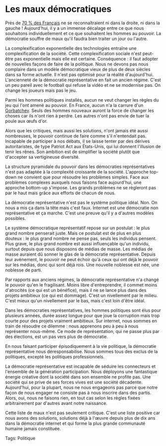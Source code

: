 # Les maux démocratiques

Près de [70 % des Français](/2006/06/01/1-milliard/) ne se reconnaîtraient ni dans la droite, ni dans la gauche ! Aujourd'hui, il y a un immense décalage entre ce que nous souhaitons individuellement et ce que souhaitent les hommes au pouvoir. La démocratie souffre de maux qu'il faudra bien traiter un jour ou l'autre.

La complexification exponentielle des technologies entraîne une complexification de la société. Cette complexification sociale n'est peut-être pas exponentielle mais elle est certaine. Conséquence : il faut adopter de nouvelles façons de faire de la politique. Nous ne devons pas nous complaire dans un modèle démocratique vieux de plus de deux siècles dans sa forme actuelle. Il n'est pas optimisé pour la réalité d'aujourd'hui. L'ancienneté de la démocratie représentative en fait un ancien régime. C'est un peu pareil avec le football qui refuse la vidéo et ne se modernise pas. On change les joueurs mais pas le jeu.

Parmi les hommes politiques installés, aucun ne veut changer les règles du jeu qui l'ont amené au pouvoir. En France, aucun n'a la carrure d'un [Gorbatchev](/2006/05/02/vive-gorbatchev/). Seuls des hommes nouveaux auront la force de changer les choses car ils n'ont rien à perdre. Les autres n'ont pas envie de tuer la poule aux œufs d'or.

Alors que les critiques, mais aussi les solutions, n'ont jamais été aussi nombreuses, le pouvoir continue de faire comme s'il n'entendait pas. Incapable de participer à nos débats, il se laisse tenter par des dérives autoritaristes, de type Patriot Act aux États-Unis, qui lui donnent l'illusion de tenir les rênes. Son ambition est de simplifier la société plutôt que d'accepter sa vertigineuse diversité.

La structure pyramidale du pouvoir dans les démocraties représentatives n'est pas adaptée à la complexité croissante de la société. L'approche top-down ne convient que pour résoudre les problèmes simples. Face aux problèmes complexes auxquels nous faisons face aujourd'hui, une approche bottom-up s'impose. Les grands problèmes ne se règleront pas par le haut mais grâce aux efforts de chacun de nous.

La démocratie représentative n'est pas le système politique idéal. Non. On nous a mis ça dans la tête mais c'est faux. Internet est une démocratie non représentative et ça marche. C'est une preuve qu'il y a d'autres modèles possibles.

Le système démocratique représentatif repose sur un postulat : le plus grand nombre penserait juste. Mais ce postulat est de plus en plus douteux : le plus grand nombre ne pense pas, seuls les individus pensent. Plus grave, le plus grand nombre est aussi influençable qu'un individu, surtout depuis que nous disposons de médias de masse. Les médias de masse auraient dû sonner le glas de la démocratie représentative. Depuis leur avènement, le pouvoir ne peut échoir qu'à ceux qui ont déjà le pouvoir sur les médias, donc qui sont déjà rois. Une nouvelle noblesse est née, une noblesse de parti.

Par rapports aux anciens régimes, la démocratie représentative n'a changé le pouvoir qu'en le fragilisant. Moins libre d'entreprendre, il commet moins d'atrocités (ce qui est un bénéfice), mais il ne se lance plus dans des projets ambitieux (ce qui est dommage). C'est un nivellement par le milieu. C'est mieux qu'un nivellement par le bas, mais c'est loin d'être idéal.

Dans les démocraties représentatives, les hommes politiques sont élus pour plusieurs années, durée assez longue pour que joue la corruption mais trop courte pour des projets vraiment ambitieux. Sur internet, nous sommes en train de résoudre ce dilemme : nous apprenons peu à peu à nous représenter nous-même. Ce mode de représentation, qui ne passe plus par des élections, est un pas vers plus de démocratie.

En nous faisant participer épisodiquement à la vie politique, la démocratie représentative nous déresponsabilise. Nous sommes tous des exclus de la politiques, excepté les politiques professionnels.

La démocratie représentative est incapable de séduire les connecteurs et l'ensemble de la génération participation. Nous déployons une fantastique énergie créative dont la société dans son ensemble ne profite pas. Une société qui se prive de ses forces vives est une société décadente. Aujourd'hui, pour la plupart, nous ne nous engageons pas parce que notre façon de nous engager ne consiste pas à nous inscrire dans des partis. Alors, oui, nous ne faisons rien, en tout cas selon les règles fixées arbitrairement par d'autres avant notre naissance.

Cette liste de maux n'est pas seulement critique. C'est une liste positive car nous avons des solutions, solutions déjà à l'œuvre depuis plus de dix ans dans la démocratie internet et qui forme la plus grande communauté humaine jamais constituée.

Tags: Politique